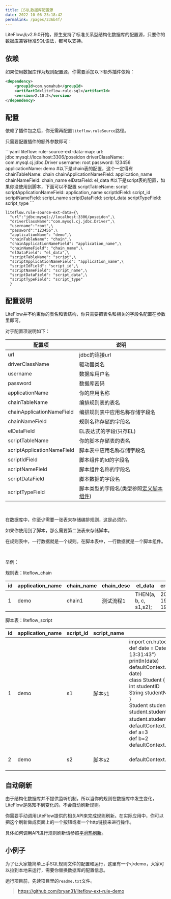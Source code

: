 ```yaml
---
title: 📘SQL数据库配置源
date: 2022-10-06 23:18:42
permalink: /pages/236b4f/
---
```


LiteFlow从v2.9.0开始，原生支持了标准关系型结构化数据库的配置源，只要你的数据库兼容标准SQL语法，都可以支持。

## 依赖

如果使用数据库作为规则配置源，你需要添加以下额外插件依赖：

```xml
<dependency>
    <groupId>com.yomahub</groupId>
    <artifactId>liteflow-rule-sql</artifactId>
    <version>2.10.2</version>
</dependency>
```

## 配置

依赖了插件包之后，你无需再配置`liteflow.ruleSource`路径。

只需要配置插件的额外参数即可：

<code-group>
  <code-block title="Yaml风格配置" active>
```yaml
liteflow:
  rule-source-ext-data-map:
    url: jdbc:mysql://localhost:3306/poseidon
    driverClassName: com.mysql.cj.jdbc.Driver
    username: root
    password: 123456
    applicationName: demo
    #以下是chain表的配置，这个一定得有
    chainTableName: chain
    chainApplicationNameField: application_name
    chainNameField: chain_name
    elDataField: el_data
    #以下是script表的配置，如果你没使用到脚本，下面可以不配置
    scriptTableName: script
    scriptApplicationNameField: application_name
    scriptIdField: script_id
    scriptNameField: script_name
    scriptDataField: script_data
    scriptTypeField: script_type
```
  </code-block>
  <code-block title="Properties风格配置">

```properties
liteflow.rule-source-ext-data={\
  "url":"jdbc:mysql://localhost:3306/poseidon",\
  "driverClassName":"com.mysql.cj.jdbc.Driver",\
  "username":"root",\
  "password":"123456",\
  "applicationName": "demo",\
  "chainTableName": "chain",\
  "chainApplicationNameField": "application_name",\
  "chainNameField": "chain_name",\
  "elDataField": "el_data",\
  "scriptTableName": "script",\
  "scriptApplicationNameField": "application_name",\
  "scriptIdField": "script_id",\
  "scriptNameField": "script_name",\
  "scriptDataField": "script_data",\
  "scriptTypeField": "script_type"
  }
```
  </code-block>
</code-group>

## 配置说明

LiteFlow并不约束你的表名和表结构，你只需要把表名和相关的字段名配置在参数里即可。

对于配置项说明如下：

| 配置项                     | 说明                                     |
| -------------------------- |----------------------------------------|
| url                        | jdbc的连接url                             |
| driverClassName            | 驱动器类名                                  |
| username                   | 数据库用户名                                 |
| password                   | 数据库密码                                  |
| applicationName            | 你的应用名称                                 |
| chainTableName             | 编排规则表的表名                               |
| chainApplicationNameField  | 编排规则表中应用名称存储字段名                        |
| chainNameField             | 规则名称存储的字段名                             |
| elDataField                | EL表达式的字段(只存EL)                         |
| scriptTableName            | 你的脚本存储表的表名                             |
| scriptApplicationNameField | 脚本表中应用名称存储字段名                          |
| scriptIdField              | 脚本组件的Id的字段名                            |
| scriptNameField            | 脚本组件名称的字段名                             |
| scriptDataField            | 脚本数据的字段名                               |
| scriptTypeField            | 脚本类型的字段名(类型参照[定义脚本组件](/pages/81d53c/)) |

<br>

在数据库中，你至少需要一张表来存储编排规则，这是必须的。

如果你使用到了脚本，那么需要第二张表来存储脚本。

在规则表中，一行数据就是一个规则。在脚本表中，一行数据就是一个脚本组件。

<br>

举例：

规则表：liteflow_chain

| id   | application_name | chain_name | chain_desc | el_data               | create_time         |
| ---- | ---------------- | ---------- | ---------- | --------------------- | ------------------- |
| 1    | demo             | chain1     | 测试流程1  | THEN(a, b, c, s1,s2); | 2022-09-19 19:31:00 |

脚本表：liteflow_script

| id   | application_name | script_id | script_name | script_data                                                  | script_type | create_time         |
| ---- | ---------------- | --------- | ----------- | ------------------------------------------------------------ | ----------- | ------------------- |
| 1    | demo             | s1        | 脚本s1      | import cn.hutool.core.date.DateUtil<br>def date = DateUtil.parse("2022-10-17 13:31:43")<br>println(date) defaultContext.setData("demoDate", date)<br>class Student {<br/>   int studentID<br/>   String studentName<br/>}<br/>Student student = new Student() student.studentID = 100301 student.studentName = "张三" defaultContext.setData("student",student)  def a=3<br/>def b=2<br/>defaultContext.setData("s1",a*b) | script      | 2022-09-19 19:31:00 |
| 2    | demo             | s2        | 脚本s2      | defaultContext.setData("s2","hello")                         | script      | 2022-09-19 19:31:00 |



## 自动刷新

由于结构化数据库并不提供监听机制，所以当你的规则在数据库中发生变化，LiteFlow是感知不到变化的。不会自动刷新规则。

你需要手动调用LiteFlow提供的相关API来完成规则刷新。在实际应用中，你可以把这个刷新做成页面上的一个按钮或者一个http链接来进行操作。

具体如何调用API进行规则刷新请参照[平滑热刷新](/pages/204d71/)。

## 小例子
为了让大家能简单上手SQL规则文件的配置和运行，这里有一个小demo，大家可以拉到本地来运行，需要你替换数据库的配置信息。

运行项目前，先读项目里的`readme.txt`文件。

> https://github.com/bryan31/liteflow-ext-rule-demo